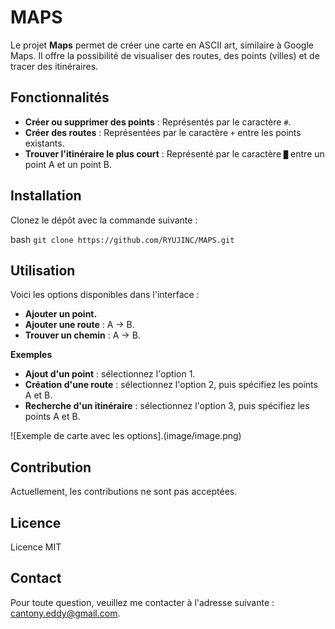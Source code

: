 # MAPS

Le projet **Maps** permet de créer une carte en ASCII art, similaire à Google Maps. Il offre la possibilité de visualiser des routes, des points (villes) et de tracer des itinéraires.

## Fonctionnalités

- **Créer ou supprimer des points** : Représentés par le caractère `#`.
- **Créer des routes** : Représentées par le caractère `+` entre les points existants.
- **Trouver l'itinéraire le plus court** : Représenté par le caractère `█` entre un point A et un point B.

## Installation

Clonez le dépôt avec la commande suivante :

bash
``git clone https://github.com/RYUJINC/MAPS.git``

## Utilisation
Voici les options disponibles dans l'interface :

- **Ajouter un point.**
- **Ajouter une route** : A -> B.
- **Trouver un chemin** : A -> B.

**Exemples**
- **Ajout d'un point** : sélectionnez l'option 1.
- **Création d'une route** : sélectionnez l'option 2, puis spécifiez les points A et B.
- **Recherche d'un itinéraire** : sélectionnez l'option 3, puis spécifiez les points A et B.
  
![Exemple de carte avec les options].(image/image.png)

## Contribution
Actuellement, les contributions ne sont pas acceptées.

## Licence
Licence MIT

## Contact
Pour toute question, veuillez me contacter à l'adresse suivante : cantony.eddy@gmail.com.
